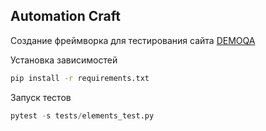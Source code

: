 ## Automation Craft

Создание фреймворка для тестирования сайта [DEMOQA](https://demoqa.com/)

Установка зависимостей
```bash
pip install -r requirements.txt
```

Запуск тестов
```python
pytest -s tests/elements_test.py
```
